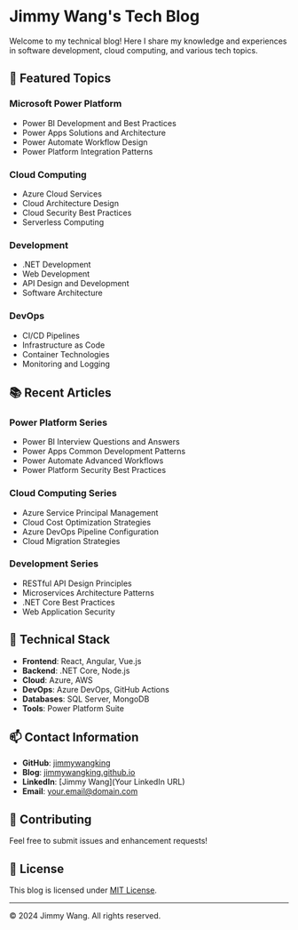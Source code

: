 

# Jimmy Wang's Tech Blog

Welcome to my technical blog! Here I share my knowledge and experiences in software development, cloud computing, and various tech topics.

## 🌟 Featured Topics

### Microsoft Power Platform
- Power BI Development and Best Practices
- Power Apps Solutions and Architecture
- Power Automate Workflow Design
- Power Platform Integration Patterns

### Cloud Computing
- Azure Cloud Services
- Cloud Architecture Design
- Cloud Security Best Practices
- Serverless Computing

### Development
- .NET Development
- Web Development
- API Design and Development
- Software Architecture

### DevOps
- CI/CD Pipelines
- Infrastructure as Code
- Container Technologies
- Monitoring and Logging

## 📚 Recent Articles

### Power Platform Series
- Power BI Interview Questions and Answers
- Power Apps Common Development Patterns
- Power Automate Advanced Workflows
- Power Platform Security Best Practices

### Cloud Computing Series
- Azure Service Principal Management
- Cloud Cost Optimization Strategies
- Azure DevOps Pipeline Configuration
- Cloud Migration Strategies

### Development Series
- RESTful API Design Principles
- Microservices Architecture Patterns
- .NET Core Best Practices
- Web Application Security

## 🔧 Technical Stack

- **Frontend**: React, Angular, Vue.js
- **Backend**: .NET Core, Node.js
- **Cloud**: Azure, AWS
- **DevOps**: Azure DevOps, GitHub Actions
- **Databases**: SQL Server, MongoDB
- **Tools**: Power Platform Suite

## 📫 Contact Information

- **GitHub**: [jimmywangking](https://github.com/jimmywangking)
- **Blog**: [jimmywangking.github.io](https://jimmywangking.github.io)
- **LinkedIn**: [Jimmy Wang](Your LinkedIn URL)
- **Email**: [your.email@domain.com](mailto:your.email@domain.com)

## 🤝 Contributing

Feel free to submit issues and enhancement requests!

## 📄 License

This blog is licensed under [MIT License](LICENSE).

---
© 2024 Jimmy Wang. All rights reserved.
